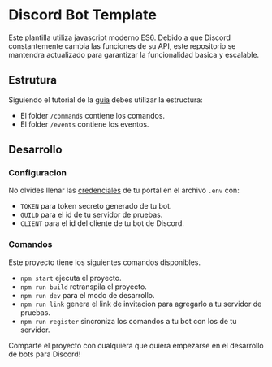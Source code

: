 # Discord Bot Template #
Este plantilla utiliza javascript moderno ES6. Debido a que Discord constantemente cambia las funciones de su API, este repositorio se mantendra actualizado para garantizar la funcionalidad basica y escalable.

## Estrutura ##
Siguiendo el tutorial de la [guia](https://discordjs.guide) debes utilizar la estructura:
- El folder `/commands` contiene los comandos.
- El folder `/events` contiene los eventos.

## Desarrollo ##
### Configuracion ###
No olvides llenar las [credenciales](https://discord.com/developers/applications) de tu portal en el archivo `.env` con:
- `TOKEN` para token secreto generado de tu bot.
- `GUILD` para el id de tu servidor de pruebas.
- `CLIENT` para el id del cliente de tu bot de Discord.

### Comandos ###
Este proyecto tiene los siguientes comandos disponibles.
- `npm start` ejecuta el proyecto.
- `npm run build` retranspila el proyecto.
- `npm run dev` para el modo de desarrollo.
- `npm run link` genera el link de invitacion para agregarlo a tu servidor de pruebas.
- `npm run register` sincroniza los comandos a tu bot con los de tu servidor.


Comparte el proyecto con cualquiera que quiera empezarse en el desarrollo de bots para Discord!

